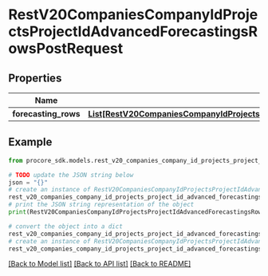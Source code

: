 # RestV20CompaniesCompanyIdProjectsProjectIdAdvancedForecastingsRowsPostRequest


## Properties

Name | Type | Description | Notes
------------ | ------------- | ------------- | -------------
**forecasting_rows** | [**List[RestV20CompaniesCompanyIdProjectsProjectIdAdvancedForecastingsRowsPostRequestForecastingRowsInner]**](RestV20CompaniesCompanyIdProjectsProjectIdAdvancedForecastingsRowsPostRequestForecastingRowsInner.md) |  | [optional] 

## Example

```python
from procore_sdk.models.rest_v20_companies_company_id_projects_project_id_advanced_forecastings_rows_post_request import RestV20CompaniesCompanyIdProjectsProjectIdAdvancedForecastingsRowsPostRequest

# TODO update the JSON string below
json = "{}"
# create an instance of RestV20CompaniesCompanyIdProjectsProjectIdAdvancedForecastingsRowsPostRequest from a JSON string
rest_v20_companies_company_id_projects_project_id_advanced_forecastings_rows_post_request_instance = RestV20CompaniesCompanyIdProjectsProjectIdAdvancedForecastingsRowsPostRequest.from_json(json)
# print the JSON string representation of the object
print(RestV20CompaniesCompanyIdProjectsProjectIdAdvancedForecastingsRowsPostRequest.to_json())

# convert the object into a dict
rest_v20_companies_company_id_projects_project_id_advanced_forecastings_rows_post_request_dict = rest_v20_companies_company_id_projects_project_id_advanced_forecastings_rows_post_request_instance.to_dict()
# create an instance of RestV20CompaniesCompanyIdProjectsProjectIdAdvancedForecastingsRowsPostRequest from a dict
rest_v20_companies_company_id_projects_project_id_advanced_forecastings_rows_post_request_from_dict = RestV20CompaniesCompanyIdProjectsProjectIdAdvancedForecastingsRowsPostRequest.from_dict(rest_v20_companies_company_id_projects_project_id_advanced_forecastings_rows_post_request_dict)
```
[[Back to Model list]](../README.md#documentation-for-models) [[Back to API list]](../README.md#documentation-for-api-endpoints) [[Back to README]](../README.md)



